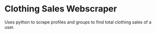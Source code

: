 # Clothing Sales Webscraper
 Uses python to scrape profiles and groups to find total clothing sales of a user.

